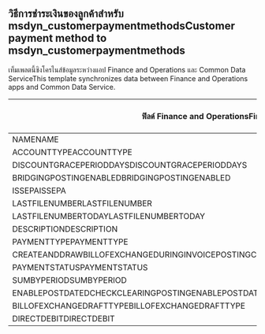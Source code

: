 ## <a name="customer-payment-method-to-msdyn_customerpaymentmethods"></a><span data-ttu-id="6a28b-101">วิธีการชำระเงินของลูกค้าสำหรับ msdyn_customerpaymentmethods</span><span class="sxs-lookup"><span data-stu-id="6a28b-101">Customer payment method to msdyn_customerpaymentmethods</span></span>

<span data-ttu-id="6a28b-102">เท็มเพลตนี้ซิงโครไนส์ข้อมูลระหว่างแอป Finance and Operations และ Common Data Service</span><span class="sxs-lookup"><span data-stu-id="6a28b-102">This template synchronizes data between Finance and Operations apps and Common Data Service.</span></span>

<span data-ttu-id="6a28b-103">ฟิลด์ Finance and Operations</span><span class="sxs-lookup"><span data-stu-id="6a28b-103">Finance and Operations field</span></span> | <span data-ttu-id="6a28b-104">ชนิดของการแม็ป</span><span class="sxs-lookup"><span data-stu-id="6a28b-104">Map type</span></span> | <span data-ttu-id="6a28b-105">ฟิลด์ Dynamics 365 อื่นๆ</span><span class="sxs-lookup"><span data-stu-id="6a28b-105">Other Dynamics 365 field</span></span> | <span data-ttu-id="6a28b-106">ค่าเริ่มต้น</span><span class="sxs-lookup"><span data-stu-id="6a28b-106">Default value</span></span>
---|---|---|---
<span data-ttu-id="6a28b-107">NAME</span><span class="sxs-lookup"><span data-stu-id="6a28b-107">NAME</span></span> | = | <span data-ttu-id="6a28b-108">msdyn_name</span><span class="sxs-lookup"><span data-stu-id="6a28b-108">msdyn_name</span></span> | 
<span data-ttu-id="6a28b-109">ACCOUNTTYPE</span><span class="sxs-lookup"><span data-stu-id="6a28b-109">ACCOUNTTYPE</span></span> | >< | <span data-ttu-id="6a28b-110">msdyn_accounttype</span><span class="sxs-lookup"><span data-stu-id="6a28b-110">msdyn_accounttype</span></span> | 
<span data-ttu-id="6a28b-111">DISCOUNTGRACEPERIODDAYS</span><span class="sxs-lookup"><span data-stu-id="6a28b-111">DISCOUNTGRACEPERIODDAYS</span></span> | = | <span data-ttu-id="6a28b-112">msdyn_discountgraceperioddays</span><span class="sxs-lookup"><span data-stu-id="6a28b-112">msdyn_discountgraceperioddays</span></span> | 
<span data-ttu-id="6a28b-113">BRIDGINGPOSTINGENABLED</span><span class="sxs-lookup"><span data-stu-id="6a28b-113">BRIDGINGPOSTINGENABLED</span></span> | >< | <span data-ttu-id="6a28b-114">msdyn_bridgingpostingenabled</span><span class="sxs-lookup"><span data-stu-id="6a28b-114">msdyn_bridgingpostingenabled</span></span> | 
<span data-ttu-id="6a28b-115">ISSEPA</span><span class="sxs-lookup"><span data-stu-id="6a28b-115">ISSEPA</span></span> | >< | <span data-ttu-id="6a28b-116">msdyn_issepa</span><span class="sxs-lookup"><span data-stu-id="6a28b-116">msdyn_issepa</span></span> | 
<span data-ttu-id="6a28b-117">LASTFILENUMBER</span><span class="sxs-lookup"><span data-stu-id="6a28b-117">LASTFILENUMBER</span></span> | = | <span data-ttu-id="6a28b-118">msdyn_lastfilenumber</span><span class="sxs-lookup"><span data-stu-id="6a28b-118">msdyn_lastfilenumber</span></span> | 
<span data-ttu-id="6a28b-119">LASTFILENUMBERTODAY</span><span class="sxs-lookup"><span data-stu-id="6a28b-119">LASTFILENUMBERTODAY</span></span> | = | <span data-ttu-id="6a28b-120">msdyn_lastfilenumbertoday</span><span class="sxs-lookup"><span data-stu-id="6a28b-120">msdyn_lastfilenumbertoday</span></span> | 
<span data-ttu-id="6a28b-121">DESCRIPTION</span><span class="sxs-lookup"><span data-stu-id="6a28b-121">DESCRIPTION</span></span> | = | <span data-ttu-id="6a28b-122">msdyn_description</span><span class="sxs-lookup"><span data-stu-id="6a28b-122">msdyn_description</span></span> | 
<span data-ttu-id="6a28b-123">PAYMENTTYPE</span><span class="sxs-lookup"><span data-stu-id="6a28b-123">PAYMENTTYPE</span></span> | >< | <span data-ttu-id="6a28b-124">msdyn_paymenttype</span><span class="sxs-lookup"><span data-stu-id="6a28b-124">msdyn_paymenttype</span></span> | 
<span data-ttu-id="6a28b-125">CREATEANDDRAWBILLOFEXCHANGEDURINGINVOICEPOSTING</span><span class="sxs-lookup"><span data-stu-id="6a28b-125">CREATEANDDRAWBILLOFEXCHANGEDURINGINVOICEPOSTING</span></span> | >< | <span data-ttu-id="6a28b-126">msdyn_invoiceupdate</span><span class="sxs-lookup"><span data-stu-id="6a28b-126">msdyn_invoiceupdate</span></span> | 
<span data-ttu-id="6a28b-127">PAYMENTSTATUS</span><span class="sxs-lookup"><span data-stu-id="6a28b-127">PAYMENTSTATUS</span></span> | >< | <span data-ttu-id="6a28b-128">msdyn_paymentstatus</span><span class="sxs-lookup"><span data-stu-id="6a28b-128">msdyn_paymentstatus</span></span> | 
<span data-ttu-id="6a28b-129">SUMBYPERIOD</span><span class="sxs-lookup"><span data-stu-id="6a28b-129">SUMBYPERIOD</span></span> | >< | <span data-ttu-id="6a28b-130">msdyn_sumbyperiod</span><span class="sxs-lookup"><span data-stu-id="6a28b-130">msdyn_sumbyperiod</span></span> | 
<span data-ttu-id="6a28b-131">ENABLEPOSTDATEDCHECKCLEARINGPOSTING</span><span class="sxs-lookup"><span data-stu-id="6a28b-131">ENABLEPOSTDATEDCHECKCLEARINGPOSTING</span></span> | >< | <span data-ttu-id="6a28b-132">msdyn_enablepostdatescheckclearingposting</span><span class="sxs-lookup"><span data-stu-id="6a28b-132">msdyn_enablepostdatescheckclearingposting</span></span> | 
<span data-ttu-id="6a28b-133">BILLOFEXCHANGEDRAFTTYPE</span><span class="sxs-lookup"><span data-stu-id="6a28b-133">BILLOFEXCHANGEDRAFTTYPE</span></span> | >< | <span data-ttu-id="6a28b-134">msdyn_billofexchangedrafttype</span><span class="sxs-lookup"><span data-stu-id="6a28b-134">msdyn_billofexchangedrafttype</span></span> | 
<span data-ttu-id="6a28b-135">DIRECTDEBIT</span><span class="sxs-lookup"><span data-stu-id="6a28b-135">DIRECTDEBIT</span></span> | >< | <span data-ttu-id="6a28b-136">msdyn_directdebit</span><span class="sxs-lookup"><span data-stu-id="6a28b-136">msdyn_directdebit</span></span> | 
